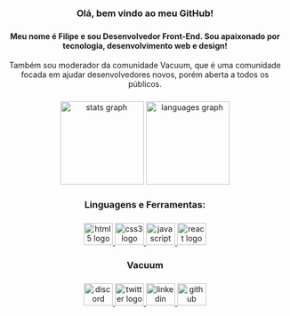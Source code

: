 <h3 align="center">Olá, bem vindo ao meu GitHub!</h3>

###

<h4 align="center">Meu nome é Filipe e sou Desenvolvedor Front-End. Sou apaixonado por tecnologia, desenvolvimento web e design!</h4>
<p align="center">Também sou moderador da comunidade Vacuum, que é uma comunidade focada em ajudar desenvolvedores novos, porém aberta a todos os públicos.</p>

###

<div align="center">
  <img src="https://github-readme-stats.vercel.app/api?username=filipesilvait&hide_title=false&hide_rank=false&show_icons=true&include_all_commits=false&count_private=true&disable_animations=false&theme=nord&locale=pt-br&hide_border=false" height="150" alt="stats graph"  />
  <img src="https://github-readme-stats.vercel.app/api/top-langs?username=filipesilvait&locale=pt-br&hide_title=false&layout=compact&card_width=320&langs_count=5&theme=nord&hide_border=false" height="150" alt="languages graph"  />
</div>

###

<h3 align="center">Linguagens e Ferramentas:</h3>

###

<div align="center">
  <a href="https://www.w3schools.com/html/" target="_blank">
    <img src="https://cdn.jsdelivr.net/gh/devicons/devicon/icons/html5/html5-original.svg" height="40" width="52" alt="html5 logo"  />
  </a>
  <a href="https://www.w3schools.com/css/" target="_blank">
    <img src="https://cdn.jsdelivr.net/gh/devicons/devicon/icons/css3/css3-original.svg" height="40" width="52" alt="css3 logo"  />
  </a>
  <a href="https://developer.mozilla.org/en-US/docs/Web/JavaScript" target="_blank">
    <img src="https://cdn.jsdelivr.net/gh/devicons/devicon/icons/javascript/javascript-original.svg" height="40" width="52" alt="javascript logo"  />
  </a>
  <a href="https://react.dev/ target="_blank"">
    <img src="https://cdn.jsdelivr.net/gh/devicons/devicon/icons/react/react-original.svg" height="40" width="52" alt="react logo"  />
  </a>
</div>

###

<h3 align="center">Vacuum</h3>

###

<div align="center">
  <a href="https://discord.gg/vacuum" target="_blank">
    <img src="https://raw.githubusercontent.com/maurodesouza/profile-readme-generator/master/src/assets/icons/social/discord/default.svg" width="52" height="40" alt="discord logo"  />
  </a>
  <a href="https://twitter.com/VacuumORG" target="_blank">
    <img src="https://raw.githubusercontent.com/maurodesouza/profile-readme-generator/master/src/assets/icons/social/twitter/default.svg" width="52" height="40" alt="twitter logo"  />
  </a>
  <a href="https://www.linkedin.com/company/vacuumm/mycompany/" target="_blank">
    <img src="https://raw.githubusercontent.com/maurodesouza/profile-readme-generator/master/src/assets/icons/social/linkedin/default.svg" width="52" height="40" alt="linkedin logo"  />
  </a>
  <a href="https://github.com/VacuumORG" target="_blank">
    <img src="https://skillicons.dev/icons?i=github" width="52" height="40" alt="github logo"  />
  </a>
  
</div>

###
